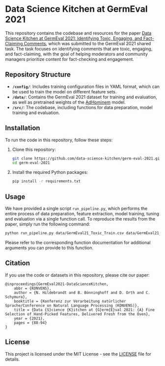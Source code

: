 # Data Science Kitchen at GermEval 2021

This repository contains the codebase and resources for the paper [Data Science Kitchen at GermEval 2021: Identifying Toxic, Engaging, and Fact-Claiming Comments](https://arxiv.org/abs/2109.02383), which was submitted to the GermEval 2021 shared task. The task focuses on identifying comments that are toxic, engaging, and fact-claiming, with the goal of helping moderators and community managers prioritize content for fact-checking and engagement.

## Repository Structure

- **`/config/`**: Includes training configuration files in YAML format, which can be used to train the model on different feature sets.
- **`/data/`**: Contains the GermEval 2021 dataset for training and evaluation, as well as pretrained weights of the [AdHominem](https://arxiv.org/abs/1910.08144) model.
- **`/src/`**: The codebase, including functions for data preparation, model training and evaluation.

## Installation

To run the code in this repository, follow these steps:

1. Clone this repository:
   ```bash
   git clone https://github.com/data-science-kitchen/germ-eval-2021.git
   cd germ-eval-2021
   ```

2. Install the required Python packages:
   ```bash
   pip install -r requirements.txt
   ```

## Usage

We have provided a single script `run_pipeline.py`, which performs the entire process of data preparation, feature extraction, model training, tuning and evaluation via a single function call. To reproduce the results from the paper, simply run the following command:

```bash
python run_pipeline.py data/GermEval21_Toxic_Train.csv data/GermEval21_Toxic_TestData.csv config/all-features.yaml
```

Please refer to the corresponding function documentation for additional arguments you can provide to this function.

## Citation

If you use the code or datasets in this repository, please cite our paper:

```
@inproceedings{GermEval2021-DataScienceKitchen,
	abbr = {KONVENS},
	author = {N. Hildebrandt and B. Bönninghoff and D. Orth and C. Schymura},
	booktitle = {Konferenz zur Verarbeitung natürlicher Sprache/Conference on Natural Language Processing (KONVENS)},
	title = {Data {S}cience {K}itchen at {G}erm{E}val 2021: {A} Fine Selection of Hand-Picked Features, Delivered Fresh from the Oven},
	year = {2021},
	pages = {88-94}
}
```

## License

This project is licensed under the MIT License - see the [LICENSE](LICENSE) file for details.
